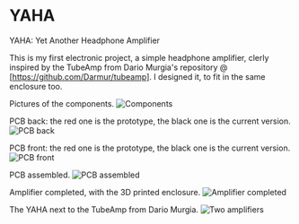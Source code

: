 # YAHA
YAHA: Yet Another Headphone Amplifier

This is my first electronic project, a simple headphone amplifier, clerly inspired by the TubeAmp from Dario Murgia's repository @ [https://github.com/Darmur/tubeamp]. I designed it, to fit in the same enclosure too.

Pictures of the components.
![Components](Media/00%20-%20Components.jpg)

PCB back: the red one is the prototype, the black one is the current version.
![PCB back](Media/00%20-%20PCB%20Back.jpg)

PCB front: the red one is the prototype, the black one is the current version.
![PCB front](Media/00%20-%20PCB%20Front.jpg)

PCB assembled.
![PCB assembled](Media/01%20-%20Assembly.jpg)

Amplifier completed, with the 3D printed enclosure.
![Amplifier completed](Media/02%20-%20Completed.jpg)

The YAHA next to the TubeAmp from Dario Murgia.
![Two amplifiers](Media/TwoAmp.jpg)

